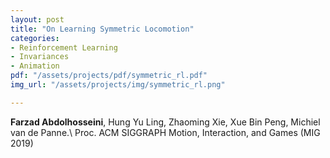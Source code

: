 ```yaml
---
layout: post
title: "On Learning Symmetric Locomotion"
categories:
- Reinforcement Learning
- Invariances
- Animation
pdf: "/assets/projects/pdf/symmetric_rl.pdf"
img_url: "/assets/projects/img/symmetric_rl.png"

---
```


**Farzad Abdolhosseini**, Hung Yu Ling, Zhaoming Xie, Xue Bin Peng, Michiel van de Panne.\\
Proc. ACM SIGGRAPH Motion, Interaction, and Games (MIG 2019)
